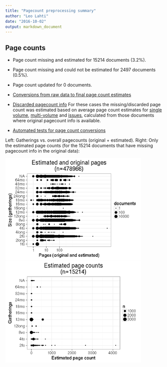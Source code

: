 ```yaml
---
title: "Pagecount preprocessing summary"
author: "Leo Lahti"
date: "2016-10-02"
output: markdown_document
---
```





## Page counts

  * Page count missing and estimated for 15214 documents (3.2%).

  * Page count missing and could not be estimated for 2497 documents (0.5%).

  * Page count updated for 0 documents.
  
  * [Conversions from raw data to final page count estimates](output.tables/pagecount_conversion_nontrivial.csv)

<!--[Page conversions from raw data to final page count estimates with volume info](output.tables/page_conversion_table_full.csv)-->

  * [Discarded pagecount info](output.tables/pagecount_discarded.csv) For these cases the missing/discarded page count was estimated based on average page count estimates for [single volume](mean_pagecounts_singlevol.csv), [multi-volume](mean_pagecounts_multivol.csv) and [issues](mean_pagecounts_issue.csv), calculated from those documents where original pagecount info is available.

  * [Automated tests for page count conversions](https://github.com/rOpenGov/bibliographica/blob/master/inst/extdata/tests_polish_physical_extent.csv)


Left: Gatherings vs. overall pagecounts (original + estimated). Right: Only the estimated page counts (for the 15214 documents that have missing pagecount info in the original data):

<img src="figure/pagecount-size-estimated-1.png" title="plot of chunk size-estimated" alt="plot of chunk size-estimated" width="430px" /><img src="figure/pagecount-size-estimated-2.png" title="plot of chunk size-estimated" alt="plot of chunk size-estimated" width="430px" />


<!--

## Average page counts (only works in CERL now)

Multi-volume documents average page counts are given per volume.


|doc.dimension | mean.pages.singlevol| median.pages.singlevol| n.singlevol| mean.pages.multivol| median.pages.multivol| n.multivol| mean.pages.issue| median.pages.issue| n.issue|
|:-------------|--------------------:|----------------------:|-----------:|-------------------:|---------------------:|----------:|----------------:|------------------:|-------:|
|2fo           |               115.31|                   93.5|       95218|               89.55|                  2.00|       1046|            17.02|               2.00|     257|
|4long         |                  NaN|                     NA|          22|                  NA|                    NA|         NA|               NA|                 NA|      NA|
|4to           |               121.14|                  108.0|      100609|                  NA|                    NA|         NA|            27.26|               1.63|     162|
|8long         |                  NaN|                     NA|          40|                3.00|                  3.00|          1|               NA|                 NA|      NA|
|8vo           |                71.79|                    5.0|      160914|               27.96|                  2.00|       6833|            10.87|               1.05|     392|
|12long        |               226.00|                  226.0|         260|               42.00|                 18.00|          5|            18.00|              18.00|       4|
|12mo          |               550.91|                  552.5|       64057|               13.80|                  1.33|       6713|            10.63|               1.33|      94|
|16long        |                  NaN|                     NA|           1|                  NA|                    NA|         NA|               NA|                 NA|      NA|
|16mo          |                  NaN|                     NA|        2340|               19.59|                  2.00|         45|               NA|                 NA|      NA|
|18mo          |                  NaN|                     NA|        1757|                7.02|                  1.33|        245|             0.50|               0.33|       8|
|24long        |                  NaN|                     NA|          82|                  NA|                    NA|         NA|               NA|                 NA|      NA|
|24mo          |                  NaN|                     NA|        1815|               10.85|                  1.00|         55|             1.00|               1.00|       2|
|32mo          |                  NaN|                     NA|         744|                2.00|                  2.00|          7|             2.00|               2.00|       1|
|48mo          |                  NaN|                     NA|          21|                 NaN|                    NA|          2|               NA|                 NA|      NA|
|64mo          |                  NaN|                     NA|         123|              147.17|                147.00|          6|               NA|                 NA|      NA|
|NA            |                  NaN|                     NA|       16763|                2.48|                  1.33|        199|             1.04|               1.03|     116|
|1to           |                   NA|                     NA|          NA|                  NA|                    NA|         NA|              NaN|                 NA|      10|
|2long         |                   NA|                     NA|          NA|                  NA|                    NA|         NA|              NaN|                 NA|       1|

![plot of chunk size-pagecountsmulti2](figure/pagecount-size-pagecountsmulti2-1.png)

-->
